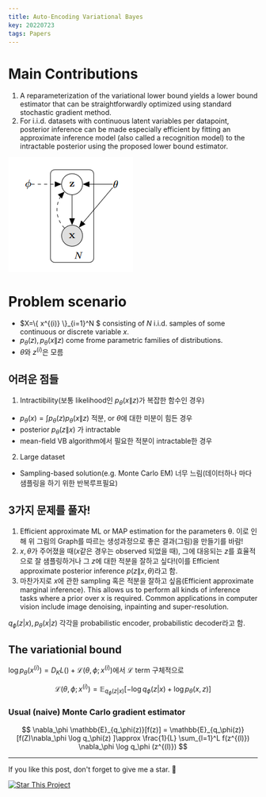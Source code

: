 ```yaml
---
title: Auto-Encoding Variational Bayes
key: 20220723
tags: Papers
---
```


# Main Contributions
1. A reparameterization of the variational lower bound yields a lower bound estimator that can be straightforwardly optimized using standard stochastic gradient method.
2. For i.i.d. datasets with continuous latent variables per datapoint, posterior inference can be made especially efficient by fitting an approximate inference model (also called a recognition model) to the intractable posterior using the proposed lower bound estimator.

![vae_graph](/assets/vae_graph.png)

# Problem scenario

- $X=\\{ x^{(i)} \\}_{i=1}^N $ consisting of $N$ i.i.d. samples of some continuous or discrete variable $x$.
- $p_\theta(z), p_\theta(x\|z)$ come frome parametric families of distributions.
- $\theta$와 $z^{(i)}$은 모름
 
## 어려운 점들
1. Intractibility(보통 likelihood인 $p_\theta(x\|z)$가 복잡한 함수인 경우)
  - $p_\theta(x)=\int p_\theta(z)p_\theta(x\|z)$ 적분, or $\theta$에 대한 미분이 힘든 경우
  - posterior $p_\theta(z\|x)$ 가 intractable
  - mean-field VB algorithm에서 필요한 적분이 intractable한 경우
2. Large dataset
  - Sampling-based solution(e.g. Monte Carlo EM) 너무 느림(데이터하나 마다 샘플링을 하기 위한 반복루프필요)

## 3가지 문제를 풀자!

1. Efficient approximate ML or MAP estimation for the parameters θ. 이로 인해 위 그림의 Graph를 따르는 생성과정으로 좋은 결과(그림)을 만들기를 바람!
2. $x, \theta$가 주어졌을 때($x$같은 경우는 observed 되었을 때), 그에 대응되는 $z$를 효율적으로 잘 샘플링하거나 그 $z$에 대한 적분을 잘하고 싶다!(이를 Efficient approximate posterior inference $p(z\|x,\theta)$라고 함.
3. 마찬가지로 $x$에 관한 sampling 혹은 적분을 잘하고 싶음(Efficient approximate marginal inference). This allows us to perform all kinds of inference tasks where a prior over x is required. Common applications in computer vision include image denoising, inpainting and super-resolution.

$q_\phi(z\lvert x), p_\theta(x\lvert z)$ 각각을 probabilistic encoder, probabilistic decoder라고 함.

## The variationial bound

$\log p_\theta(x^{(i)}) = D_KL()+\mathcal{L}(\theta,\phi;x^{(i)})$에서 $\mathcal{L}$ term
구체적으로

$$
\mathcal{L}(\theta,\phi;x^{(i)}) = \mathbb{E}_{q_\phi(z\lvert x)}[ -\log q_\phi(z\lvert x) + \log p_\theta(x,z) ]
$$

### Usual (naive) Monte Carlo gradient estimator

$$
\nabla_\phi \mathbb{E}_{q_\phi(z)}[f(z)] = \mathbb{E}_{q_\phi(z)}[f(Z)\nabla_\phi \log q_\phi(z) ]\approx \frac{1}{L} \sum_{l=1}^L f(z^{(l)}) \nabla_\phi \log q_\phi (z^{(l)}) 
$$

<!--more-->

---

If you like this post, don't forget to give me a star. :star2:

[![Star This Project](https://img.shields.io/github/stars/hscho100/hscho100.github.io.svg?label=Stars&style=social)](https://github.com/hscho100/hscho100.github.io/)
